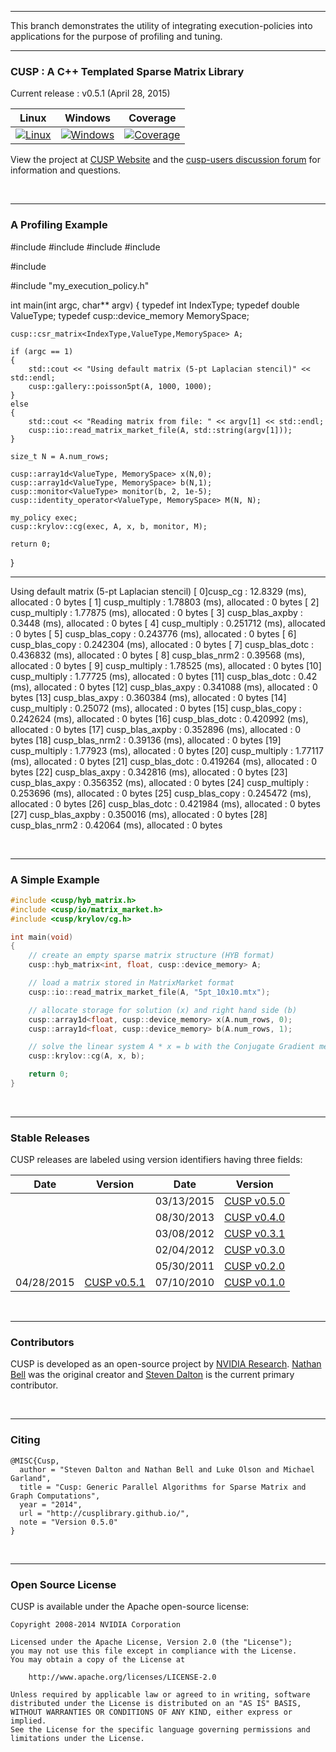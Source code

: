 <hr>
This branch demonstrates the utility of integrating execution-policies
into applications for the purpose of profiling and tuning.
<br><hr>
<h3>CUSP : A C++ Templated Sparse Matrix Library</h3>

Current release    : v0.5.1 (April 28, 2015)

| Linux | Windows | Coverage |
| ----- | ------- | -------- |
| [![Linux](https://travis-ci.org/sdalton1/cusplibrary.png)](https://travis-ci.org/sdalton1/cusplibrary) | [![Windows](https://ci.appveyor.com/api/projects/status/36pf1oqwkfq6xekn?svg=true)](https://ci.appveyor.com/project/StevenDalton/cusplibrary) | [![Coverage](https://coveralls.io/repos/sdalton1/cusplibrary/badge.svg?branch=master)](https://coveralls.io/r/sdalton1/cusplibrary?branch=master) |

View the project at [CUSP Website](http://cusplibrary.github.io) and the [cusp-users discussion forum](http://groups.google.com/group/cusp-users) for information and questions.

<br><hr>
<h3>A Profiling Example</h3>
#include <cusp/csr_matrix.h>
#include <cusp/gallery/poisson.h>
#include <cusp/io/matrix_market.h>
#include <cusp/krylov/cg.h>

#include <iostream>

#include "my_execution_policy.h"

int main(int argc, char** argv)
{
    typedef int                 IndexType;
    typedef double              ValueType;
    typedef cusp::device_memory MemorySpace;

    cusp::csr_matrix<IndexType,ValueType,MemorySpace> A;

    if (argc == 1)
    {
        std::cout << "Using default matrix (5-pt Laplacian stencil)" << std::endl;
        cusp::gallery::poisson5pt(A, 1000, 1000);
    }
    else
    {
        std::cout << "Reading matrix from file: " << argv[1] << std::endl;
        cusp::io::read_matrix_market_file(A, std::string(argv[1]));
    }

    size_t N = A.num_rows;

    cusp::array1d<ValueType, MemorySpace> x(N,0);
    cusp::array1d<ValueType, MemorySpace> b(N,1);
    cusp::monitor<ValueType> monitor(b, 2, 1e-5);
    cusp::identity_operator<ValueType, MemorySpace> M(N, N);

    my_policy exec;
    cusp::krylov::cg(exec, A, x, b, monitor, M);

    return 0;
}
<br><hr>
Using default matrix (5-pt Laplacian stencil)
[ 0]cusp_cg                 : 12.8329  (ms), allocated : 0          bytes
[ 1]    cusp_multiply           : 1.78803  (ms), allocated : 0          bytes
[ 2]            cusp_multiply           : 1.77875  (ms), allocated : 0          bytes
[ 3]    cusp_blas_axpby         : 0.3448   (ms), allocated : 0          bytes
[ 4]    cusp_multiply           : 0.251712 (ms), allocated : 0          bytes
[ 5]            cusp_blas_copy          : 0.243776 (ms), allocated : 0          bytes
[ 6]    cusp_blas_copy          : 0.242304 (ms), allocated : 0          bytes
[ 7]    cusp_blas_dotc          : 0.436832 (ms), allocated : 0          bytes
[ 8]    cusp_blas_nrm2          : 0.39568  (ms), allocated : 0          bytes
[ 9]    cusp_multiply           : 1.78525  (ms), allocated : 0          bytes
[10]            cusp_multiply           : 1.77725  (ms), allocated : 0          bytes
[11]    cusp_blas_dotc          : 0.42     (ms), allocated : 0          bytes
[12]    cusp_blas_axpy          : 0.341088 (ms), allocated : 0          bytes
[13]    cusp_blas_axpy          : 0.360384 (ms), allocated : 0          bytes
[14]    cusp_multiply           : 0.25072  (ms), allocated : 0          bytes
[15]            cusp_blas_copy          : 0.242624 (ms), allocated : 0          bytes
[16]    cusp_blas_dotc          : 0.420992 (ms), allocated : 0          bytes
[17]    cusp_blas_axpby         : 0.352896 (ms), allocated : 0          bytes
[18]    cusp_blas_nrm2          : 0.39136  (ms), allocated : 0          bytes
[19]    cusp_multiply           : 1.77923  (ms), allocated : 0          bytes
[20]            cusp_multiply           : 1.77117  (ms), allocated : 0          bytes
[21]    cusp_blas_dotc          : 0.419264 (ms), allocated : 0          bytes
[22]    cusp_blas_axpy          : 0.342816 (ms), allocated : 0          bytes
[23]    cusp_blas_axpy          : 0.356352 (ms), allocated : 0          bytes
[24]    cusp_multiply           : 0.253696 (ms), allocated : 0          bytes
[25]            cusp_blas_copy          : 0.245472 (ms), allocated : 0          bytes
[26]    cusp_blas_dotc          : 0.421984 (ms), allocated : 0          bytes
[27]    cusp_blas_axpby         : 0.350016 (ms), allocated : 0          bytes
[28]    cusp_blas_nrm2          : 0.42064  (ms), allocated : 0          bytes


<br><hr>
<h3>A Simple Example</h3>

```C++
#include <cusp/hyb_matrix.h>
#include <cusp/io/matrix_market.h>
#include <cusp/krylov/cg.h>

int main(void)
{
    // create an empty sparse matrix structure (HYB format)
    cusp::hyb_matrix<int, float, cusp::device_memory> A;

    // load a matrix stored in MatrixMarket format
    cusp::io::read_matrix_market_file(A, "5pt_10x10.mtx");

    // allocate storage for solution (x) and right hand side (b)
    cusp::array1d<float, cusp::device_memory> x(A.num_rows, 0);
    cusp::array1d<float, cusp::device_memory> b(A.num_rows, 1);

    // solve the linear system A * x = b with the Conjugate Gradient method
    cusp::krylov::cg(A, x, b);

    return 0;
}
```

<br><hr>
<h3>Stable Releases</h3>

CUSP releases are labeled using version identifiers having three fields:

| Date | Version | Date | Version |
| ---- | ------- | ---- | ------- |
|            |                                                                              | 03/13/2015 | [CUSP v0.5.0](https://github.com/cusplibrary/cusplibrary/archive/v0.5.0.zip) |
|            |                                                                              | 08/30/2013 | [CUSP v0.4.0](https://github.com/cusplibrary/cusplibrary/archive/v0.4.0.zip) |
|            |                                                                              | 03/08/2012 | [CUSP v0.3.1](https://github.com/cusplibrary/cusplibrary/archive/v0.3.1.zip) |
|            |                                                                              | 02/04/2012 | [CUSP v0.3.0](https://github.com/cusplibrary/cusplibrary/archive/v0.3.0.zip) |
|            |                                                                              | 05/30/2011 | [CUSP v0.2.0](https://github.com/cusplibrary/cusplibrary/archive/v0.2.0.zip) |
| 04/28/2015 | [CUSP v0.5.1](https://github.com/cusplibrary/cusplibrary/archive/v0.5.1.zip) | 07/10/2010 | [CUSP v0.1.0](https://github.com/cusplibrary/cusplibrary/archive/v0.1.0.zip) |


<br><hr>
<h3>Contributors</h3>

CUSP is developed as an open-source project by [NVIDIA Research](http://research.nvidia.com).
[Nathan Bell](http:github.com/wnbell) was the original creator and
[Steven Dalton](http://github.com/sdalton1) is the current primary contributor.

<br><hr>
<h3>Citing</h3>

```shell
@MISC{Cusp,
  author = "Steven Dalton and Nathan Bell and Luke Olson and Michael Garland",
  title = "Cusp: Generic Parallel Algorithms for Sparse Matrix and Graph Computations",
  year = "2014",
  url = "http://cusplibrary.github.io/",
  note = "Version 0.5.0"
}
```

<br><hr>
<h3>Open Source License</h3>

CUSP is available under the Apache open-source license:

```
Copyright 2008-2014 NVIDIA Corporation

Licensed under the Apache License, Version 2.0 (the "License");
you may not use this file except in compliance with the License.
You may obtain a copy of the License at

    http://www.apache.org/licenses/LICENSE-2.0

Unless required by applicable law or agreed to in writing, software
distributed under the License is distributed on an "AS IS" BASIS,
WITHOUT WARRANTIES OR CONDITIONS OF ANY KIND, either express or implied.
See the License for the specific language governing permissions and
limitations under the License.
